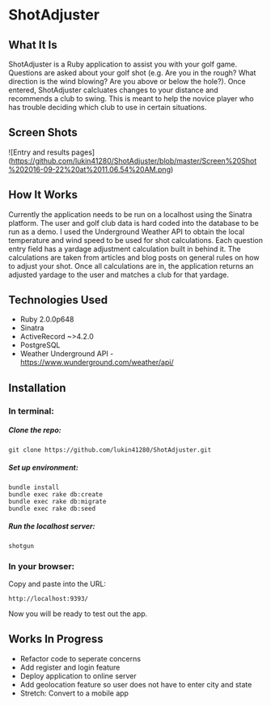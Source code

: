 # ShotAdjuster

## What It Is
ShotAdjuster is a Ruby application to assist you with your golf game.  Questions are asked about your golf shot (e.g. Are you in the rough? What direction is the wind blowing? Are you above or below the hole?).  Once entered, ShotAdjuster calcluates changes to your distance and recommends a club to swing.  This is meant to help the novice player who has trouble deciding which club to use in certain situations. 

## Screen Shots

![Entry and results pages] (https://github.com/lukin41280/ShotAdjuster/blob/master/Screen%20Shot%202016-09-22%20at%2011.06.54%20AM.png)

## How It Works
Currently the application needs to be run on a localhost using the Sinatra platform.  The user and golf club data is hard coded into the database to be run as a demo.  I used the Underground Weather API to obtain the local temperature and wind speed to be used for shot calculations.  Each question entry field has a yardage adjustment calculation built in behind it.  The calculations are taken from articles and blog posts on general rules on how to adjust your shot.  Once all calculations are in, the application returns an adjusted yardage to the user and matches a club for that yardage.      

## Technologies Used
- Ruby 2.0.0p648
- Sinatra
- ActiveRecord ~>4.2.0
- PostgreSQL
- Weather Underground API - https://www.wunderground.com/weather/api/

## Installation

### In terminal:
##### Clone the repo:

    git clone https://github.com/lukin41280/ShotAdjuster.git
    
##### Set up environment:

    bundle install
    bundle exec rake db:create
    bundle exec rake db:migrate
    bundle exec rake db:seed
    
##### Run the localhost server:

    shotgun
    
### In your browser:
Copy and paste into the URL:
    
    http://localhost:9393/
    
Now you will be ready to test out the app.

## Works In Progress
- Refactor code to seperate concerns
- Add register and login feature 
- Deploy application to online server
- Add geolocation feature so user does not have to enter city and state
- Stretch: Convert to a mobile app 
